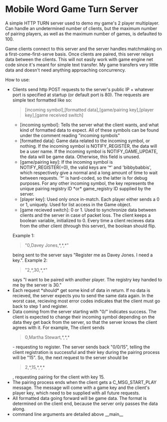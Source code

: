 # Mobile Word Game Turn Server

<p>A simple HTTP TURN server used to demo my game's 2 player multiplayer. Can handle an undetermined number of clients, but the maximum number of pairing players, as well as the maximum number of games, is defaulted to 100.</p>

<p>Game clients connect to this server and the server handles matchmaking on a first-come-first-serve basis. Once clients are paired, this server relays data between the clients. This will not easily work with game engine net code since it's meant for simple text transfer. My game transfers very little data and doesn't need anything approaching concurrency.</p>
<p>How to use:</p>
<ul>
  <li><p>Clients send http POST requests to the server's public IP + whatever port is specified at startup (or default port is 80). The requests are simple text formatted like so:<blockquote>[incoming symbol],[formatted data],[game/pairing key],[player key],[game received switch]</blockquote></p>
    <ul>
      <li>[incoming symbol]: Tells the server what the client wants, and what kind of formatted data to expect. All of these symbols can be found under the comment reading "incoming symbols"</li>
       <li>[formatted data]: Game data related to the incoming symbol, or nothing. If the incoming symbol is NOTIFY_REGISTER, the data will be a user name. If the incoming symbol is NOTIFY_GAME_UPDATE, the data will be game data. Otherwise, this field is unused.</li>
      <li>[game/pairing key]: If the incoming symbol is NOTIFY_REGISTER(=0), the valid keys are '*' and 'bibbybabbis', which respectively give a normal and a long amount of time to wait between requests. '*' is hard-coded, so the latter is for debug purposes. For any other incoming symbol, the key represents the unique pairing registry ID *or* game_registry ID supplied by the server.</li>
      <li>[player key]: Used only once in-match. Each player either sends a 0 or 1, uniquely. Used for list access in the Game object.</li>
      <li>[game recieved switch]: 0 or 1. Used to synchronize data between clients and the server in case of packet loss. The client keeps a boolean variable, initialized to 0. Every time a client recieves data from the other client (through this server), the boolean should flip.</li>
    </ul>
    <p>Example 1: <blockquote>"0,Davey Jones,*,*,*"</blockquote> being sent to the server says "Register me as Davey Jones. I need a key.". Example 2: <blockquote>"2,*,30,*,*"</blockquote> says "I want to be paired with another player. The registry key handed to me by the server is 30."
  </li>
  <li>Each request *should* get some kind of data in return. If no data is recieved, the server expects you to send the same data again. In the worst case, recieving most error codes indicates that the client must go back to step 1 and register.</li>
  <li>Data coming from the server starting with "0/" indicates success. The client is expected to change their incoming symbol depending on the data they get back from the server, so that the server knows the client agrees with it. For example, The client sends <blockquote>0,Martha Stewart,*,*,*</blockquote> - requesting to register. The server sends back "0/0/15", telling the client registration is successful and their key during the pairing process will be "15". So, the next request to the server should be <blockquote>2,*,15,*,*,*</blockquote>, requesting pairing for the client with key 15.</li>
  <li>The pairing process ends when the client gets a C_MSG_START_PLAY message. The message will come with a game key and the client's player key, which need to be supplied with all future requests.</li>
  <li>All formatted data going forward will be game data. The format is determined on the client end, because the server only passes the data along.</li>
  <li>command line arguments are detailed above __main__</p>
</ul>
